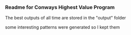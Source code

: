 ### Readme for Conways Highest Value Program

The best outputs of all time are stored in the "output" folder

some interesting patterns were generated so I kept them
